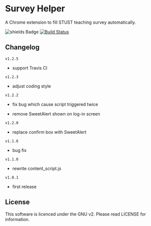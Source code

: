 Survey Helper
=============

A Chrome extension to fill STUST teaching survey automatically. 

![shields Badge](https://img.shields.io/badge/license-GPLv2-blue.svg)
[![Build Status](https://travis-ci.org/osk2/Survey_Helper.svg?branch=master)](https://travis-ci.org/osk2/Survey_Helper)

## Changelog ##

`v1.2.5`

- support Travis CI

`v1.2.3`

- adjust coding style

`v1.2.2`

- fix bug which cause script triggered twice

- remove SweetAlert shown on log-in screen

`v1.2.0`

- replace confirm box with SweetAlert

`v1.1.6`

- bug fix

`v1.1.0`

- rewrite content_script.js

`v1.0.1`

- first release

## License ##

This software is licenced under the GNU v2. Please read LICENSE for information.

